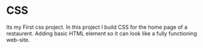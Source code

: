 # CSS
Its my First css project.
In this project I build CSS for the home page of a restaurent. Adding basic HTML element so it can look like a fully functioning web-site.
